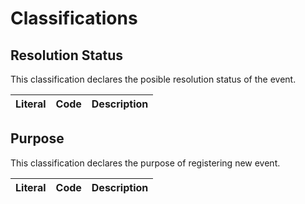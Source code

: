    
Classifications
===============

Resolution Status
----------------- 
This classification declares the posible resolution status of the event.

Literal 				      | Code   | Description
------------------------------|--------|-------------------------------------------


Purpose
----------
This classification declares the purpose of registering new event.

Literal 				      | Code   | Description
------------------------------|--------|-------------------------------------------


